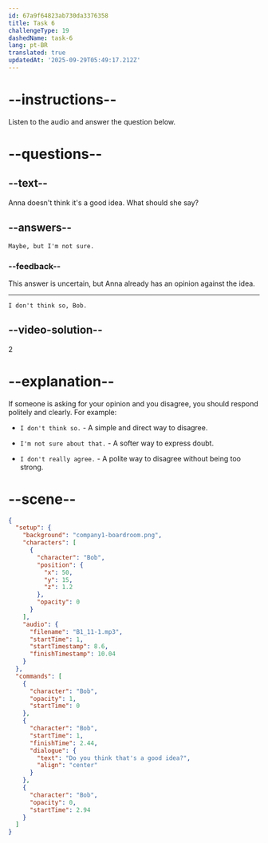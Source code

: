 ```yaml
---
id: 67a9f64823ab730da3376358
title: Task 6
challengeType: 19
dashedName: task-6
lang: pt-BR
translated: true
updatedAt: '2025-09-29T05:49:17.212Z'
---
```


<!-- (Audio) Bob: Do you think that's a good idea? -->

<!-- SPEAKING -->

# --instructions--

Listen to the audio and answer the question below.

# --questions--

## --text--

Anna doesn't think it's a good idea. What should she say?

## --answers--

`Maybe, but I'm not sure.`

### --feedback--

This answer is uncertain, but Anna already has an opinion against the idea.

---

`I don't think so, Bob.`

## --video-solution--

2

# --explanation--

If someone is asking for your opinion and you disagree, you should respond politely and clearly. For example:

- `I don't think so.` - A simple and direct way to disagree.

- `I'm not sure about that.` - A softer way to express doubt.

- `I don't really agree.` - A polite way to disagree without being too strong.

# --scene--

```json
{
  "setup": {
    "background": "company1-boardroom.png",
    "characters": [
      {
        "character": "Bob",
        "position": {
          "x": 50,
          "y": 15,
          "z": 1.2
        },
        "opacity": 0
      }
    ],
    "audio": {
      "filename": "B1_11-1.mp3",
      "startTime": 1,
      "startTimestamp": 8.6,
      "finishTimestamp": 10.04
    }
  },
  "commands": [
    {
      "character": "Bob",
      "opacity": 1,
      "startTime": 0
    },
    {
      "character": "Bob",
      "startTime": 1,
      "finishTime": 2.44,
      "dialogue": {
        "text": "Do you think that's a good idea?",
        "align": "center"
      }
    },
    {
      "character": "Bob",
      "opacity": 0,
      "startTime": 2.94
    }
  ]
}
```
